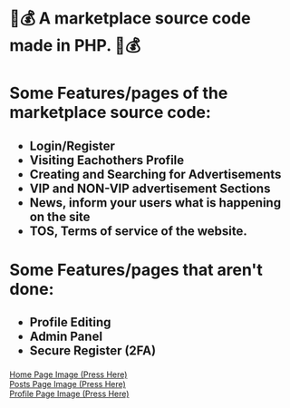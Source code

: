 <h1>🛒💰 A marketplace source code made in PHP. 🛒💰</h1>

<h1>Some Features/pages of the marketplace source code:</h1>
<h2>
  <ul>
    <li>Login/Register</li>
    <li>Visiting Eachothers Profile</li>
    <li>Creating and Searching for Advertisements</li>
     <li>VIP and NON-VIP advertisement Sections</li>
    <li>News, inform your users what is happening on the site</li>
    <li>TOS, Terms of service of the website.</li>
  </ul>
</h2>

<h1>Some Features/pages that aren't done:</h1>
<h2>
  <ul>
    <li>Profile Editing</li>
    <li>Admin Panel</li>
    <li>Secure Register (2FA)</li>
  </ul>
</h2>


<a href="https://media.discordapp.net/attachments/1171107959296770110/1185742907886551101/image.png?ex=6590b823&is=657e4323&hm=506e9cdefc5d5f5957f7fd854bf0a5e716dad2ce727728cd2e214a99fdf3ffd9&=&format=webp&quality=lossless&width=1387&height=675">Home Page Image (Press Here)</a>
<br>
<a href="https://media.discordapp.net/attachments/1171107959296770110/1185743097120956467/image.png?ex=6590b850&is=657e4350&hm=096edcaccd8773f8ea2fcdc131a1ad38985eea6da1927b6fedec8066c21fdf58&=&format=webp&quality=lossless&width=1384&height=675">Posts Page Image (Press Here)</a>
<br>
<a href="https://media.discordapp.net/attachments/1171107959296770110/1185743293724758066/image.png?ex=6590b87f&is=657e437f&hm=5155239465432f5fa4a428e3de5720f98a602fd636d55088fcc22386a8be32f0&=&format=webp&quality=lossless&width=1378&height=673">Profile Page Image (Press Here)</a>
